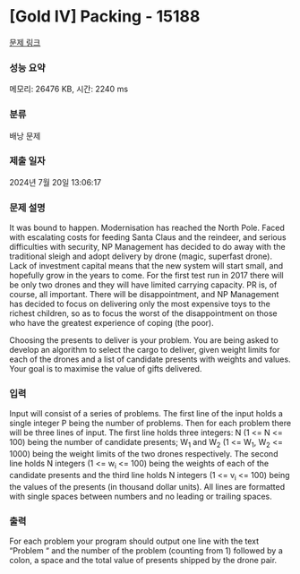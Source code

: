 # [Gold IV] Packing - 15188 

[문제 링크](https://www.acmicpc.net/problem/15188) 

### 성능 요약

메모리: 26476 KB, 시간: 2240 ms

### 분류

배낭 문제

### 제출 일자

2024년 7월 20일 13:06:17

### 문제 설명

<p>It was bound to happen. Modernisation has reached the North Pole. Faced with escalating costs for feeding Santa Claus and the reindeer, and serious difficulties with security, NP Management has decided to do away with the traditional sleigh and adopt delivery by drone (magic, superfast drone). Lack of investment capital means that the new system will start small, and hopefully grow in the years to come. For the first test run in 2017 there will be only two drones and they will have limited carrying capacity. PR is, of course, all important. There will be disappointment, and NP Management has decided to focus on delivering only the most expensive toys to the richest children, so as to focus the worst of the disappointment on those who have the greatest experience of coping (the poor). </p>

<p>Choosing the presents to deliver is your problem. You are being asked to develop an algorithm to select the cargo to deliver, given weight limits for each of the drones and a list of candidate presents with weights and values. Your goal is to maximise the value of gifts delivered. </p>

### 입력 

 <p>Input will consist of a series of problems. The first line of the input holds a single integer P being the number of problems. Then for each problem there will be three lines of input. The first line holds three integers: N (1 <= N <= 100) being the number of candidate presents; W<sub>1</sub> and W<sub>2</sub> (1 <= W<sub>1</sub>, W<sub>2</sub> <= 1000) being the weight limits of the two drones respectively. The second line holds N integers (1 <= w<sub>i</sub> <= 100) being the weights of each of the candidate presents and the third line holds N integers (1 <= v<sub>i</sub> <= 100) being the values of the presents (in thousand dollar units). All lines are formatted with single spaces between numbers and no leading or trailing spaces. </p>

### 출력 

 <p>For each problem your program should output one line with the text “Problem “ and the number of the problem (counting from 1) followed by a colon, a space and the total value of presents shipped by the drone pair. </p>

